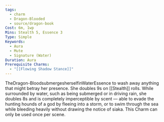 ```yaml
---
tags:
  - charm
  - Dragon-Blooded
  - source/dragon-book
Cost: 6m, 1wp
Mins: Stealth 5, Essence 3
Type: Simple
Keywords:
  - Aura
  - Mute
  - Signature (Water)
Duration: Aura
Prerequisite Charms:
  - "[[Flowing Shadow Stance]]"
---
```

TheDragon-BloodsubmergesherselfinWaterEssence to wash away anything that might betray her presence. She doubles 9s on [[Stealth]] rolls. While surrounded by water, such as being submerged or in driving rain, she doubles 8s and is completely imperceptible by scent — able to evade the hunting hounds of a god by fleeing into a storm, or to swim through the sea while bleeding heavily without drawing the notice of siaka. This Charm can only be used once per scene.
